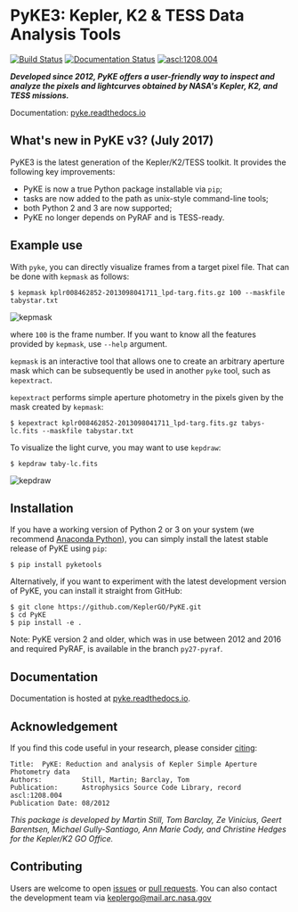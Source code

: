 # PyKE3: Kepler, K2 & TESS Data Analysis Tools
[![Build Status](https://travis-ci.org/KeplerGO/PyKE.svg?branch=dev)](https://travis-ci.org/KeplerGO/PyKE) [![Documentation Status](https://readthedocs.org/projects/pyke/badge/?version=latest)](http://pyke.readthedocs.io/en/latest/?badge=latest) <a href="http://ascl.net/1208.004"><img src="https://img.shields.io/badge/ascl-1208.004-blue.svg?colorB=262255" alt="ascl:1208.004" /></a>

***Developed since 2012, PyKE offers a user-friendly way to inspect and analyze
the pixels and lightcurves obtained by NASA's Kepler, K2, and TESS missions.***

Documentation: [pyke.readthedocs.io](pyke.readthedocs.io)

## What's new in PyKE v3? (July 2017)

PyKE3 is the latest generation of the Kepler/K2/TESS toolkit.
It provides the following key improvements:
* PyKE is now a true Python package installable via `pip`;
* tasks are now added to the path as unix-style command-line tools;
* both Python 2 and 3 are now supported;
* PyKE no longer depends on PyRAF and is TESS-ready.

## Example use

With ``pyke``, you can directly visualize frames from a target pixel file.
That can be done with ``kepmask`` as follows:

```
$ kepmask kplr008462852-2013098041711_lpd-targ.fits.gz 100 --maskfile tabystar.txt
```

![kepmask](docs/source/_static/images/readme/kepmask.png)

where ``100`` is the frame number.
If you want to know all the features provided by ``kepmask``, use ``--help`` argument.

``kepmask`` is an interactive tool that allows one to create an arbitrary
aperture mask which can be subsequently be used in another ``pyke`` tool,
such as ``kepextract``.

``kepextract`` performs simple aperture photometry in the pixels given by the mask
created by ``kepmask``:

```
$ kepextract kplr008462852-2013098041711_lpd-targ.fits.gz tabys-lc.fits --maskfile tabystar.txt
```

To visualize the light curve, you may want to use ``kepdraw``:

```
$ kepdraw taby-lc.fits
```

![kepdraw](docs/source/_static/images/readme/kepdraw.png)

## Installation

If you have a working version of Python 2 or 3 on your system
(we recommend [Anaconda Python](https://www.continuum.io/downloads)),
you can simply install the latest stable release of PyKE using ``pip``:

    $ pip install pyketools

Alternatively, if you want to experiment with the latest development version of
PyKE, you can install it straight from GitHub:

    $ git clone https://github.com/KeplerGO/PyKE.git
    $ cd PyKE
    $ pip install -e .

Note: PyKE version 2 and older, which was in use between 2012 and 2016 and
required PyRAF, is available in the branch ``py27-pyraf``.

## Documentation

Documentation is hosted at [pyke.readthedocs.io](pyke.readthedocs.io).

## Acknowledgement
If you find this code useful in your research, please consider [citing](http://adsabs.harvard.edu/abs/2012ascl.soft08004S):

```
Title:  PyKE: Reduction and analysis of Kepler Simple Aperture Photometry data
Authors:          Still, Martin; Barclay, Tom
Publication:      Astrophysics Source Code Library, record ascl:1208.004
Publication Date: 08/2012
```

*This package is developed by Martin Still, Tom Barclay, Ze Vinicius, Geert Barentsen, Michael Gully-Santiago, Ann Marie Cody, and Christine Hedges for the Kepler/K2 GO Office.*

## Contributing

Users are welcome to open [issues](https://github.com/KeplerGO/PyKE/issues) or [pull requests](https://github.com/KeplerGO/PyKE/pulls).
You can also contact the development team via keplergo@mail.arc.nasa.gov
